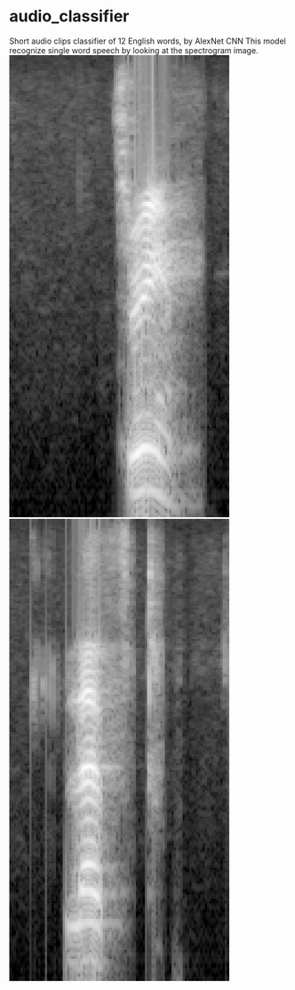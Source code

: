 # audio_classifier
Short audio clips classifier of 12 English words, by AlexNet CNN
This model recognize single word speech by looking at the spectrogram image.
![three](three.png)  ![left](left.png)
